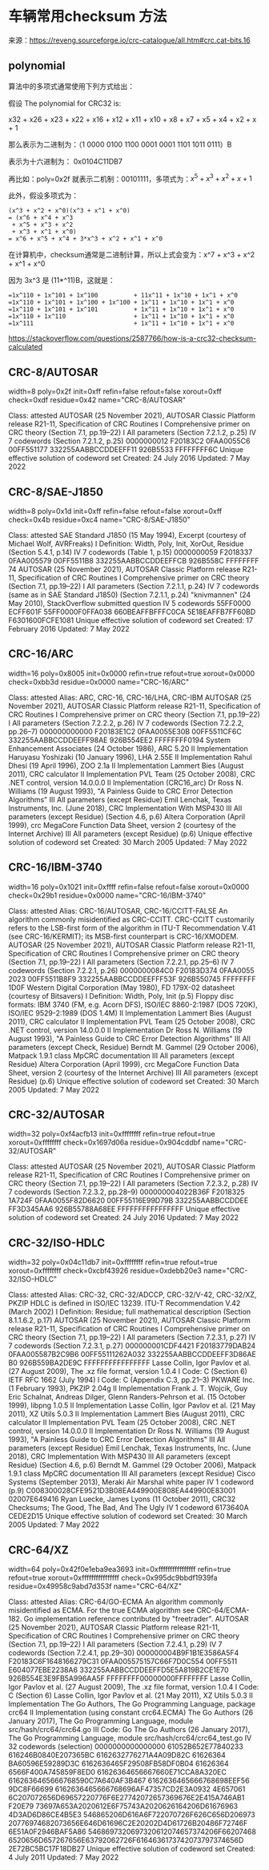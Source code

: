 # 车辆常用checksum 方法

来源：https://reveng.sourceforge.io/crc-catalogue/all.htm#crc.cat-bits.16
## polynomial

算法中的多项式通常使用下列方式给出：

假设 The polynomial for CRC32 is:

x32 + x26 + x23 + x22 + x16 + x12 + x11 + x10 + x8 + x7 + x5 + x4 + x2 + x + 1


那么表示为二进制为：（1 0000 0100 1100 0001 0001 1101 1011 0111）B

表示为十六进制为： 0x0104C11DB7


再比如：poly=0x2f 就表示二机制：00101111，多项式为：$x^5+x^3+x^2+x+1$

此外，假设多项式为：
```
(x^3 + x^2 + x^0)(x^3 + x^1 + x^0)
= (x^6 + x^4 + x^3
 + x^5 + x^3 + x^2
 + x^3 + x^1 + x^0)
= x^6 + x^5 + x^4 + 3*x^3 + x^2 + x^1 + x^0
```

在计算机中，checksum通常是二进制计算，所以上式会变为：x^7 + x^3 + x^2 + x^1 + x^0

因为 3x^3 是 (11*^11)B，这就是：
```
=1x^110 + 1x^101 + 1x^100          + 11x^11 + 1x^10 + 1x^1 + x^0
=1x^110 + 1x^101 + 1x^100 + 1x^100 + 1x^11 + 1x^10 + 1x^1 + x^0
=1x^110 + 1x^101 + 1x^101          + 1x^11 + 1x^10 + 1x^1 + x^0
=1x^110 + 1x^110                   + 1x^11 + 1x^10 + 1x^1 + x^0
=1x^111                            + 1x^11 + 1x^10 + 1x^1 + x^0
```
https://stackoverflow.com/questions/2587766/how-is-a-crc32-checksum-calculated

## CRC-8/AUTOSAR
width=8 poly=0x2f init=0xff refin=false refout=false xorout=0xff check=0xdf residue=0x42 name="CRC-8/AUTOSAR"

Class: attested
AUTOSAR (25 November 2021), AUTOSAR Classic Platform release R21-11, Specification of CRC Routines
I Comprehensive primer on CRC theory (Section 7.1, pp.19–22)
I All parameters (Section 7.2.1.2, p.25)
IV 7 codewords (Section 7.2.1.2, p.25)
00000000​12
F20183C2
0FAA0055​C6
00FF5511​77
332255AA​BBCCDDEE​FF11
926B5533
FFFFFFFF​6C
Unique effective solution of codeword set
Created: 24 July 2016
Updated: 7 May 2022

## CRC-8/SAE-J1850
width=8 poly=0x1d init=0xff refin=false refout=false xorout=0xff check=0x4b residue=0xc4 name="CRC-8/SAE-J1850"

Class: attested
SAE Standard J1850 (15 May 1994), Excerpt (courtesy of Michael Wolf, AVRFreaks)
I Definition: Width, Poly, Init, XorOut, Residue (Section 5.4.1, p.14)
IV 7 codewords (Table 1, p.15)
00000000​59
F2018337
0FAA0055​79
00FF5511​B8
332255AA​BBCCDDEE​FFCB
926B558C
FFFFFFFF​74
AUTOSAR (25 November 2021), AUTOSAR Classic Platform release R21-11, Specification of CRC Routines
I Comprehensive primer on CRC theory (Section 7.1, pp.19–22)
I All parameters (Section 7.2.1.1, p.24)
IV 7 codewords (same as in SAE Standard J1850) (Section 7.2.1.1, p.24)
"knivmannen" (24 May 2010), StackOverflow submitted question
IV 5 codewords
55FF0000​ECFF601F
55FF0000​F0FFA038
660BEAFF​BFFFC0CA
5E18EAFF​B7FF60BD
F6301600​FCFE1081
Unique effective solution of codeword set
Created: 17 February 2016
Updated: 7 May 2022

## CRC-16/ARC
width=16 poly=0x8005 init=0x0000 refin=true refout=true xorout=0x0000 check=0xbb3d residue=0x0000 name="CRC-16/ARC"

Class: attested
Alias: ARC, CRC-16, CRC-16/LHA, CRC-IBM
AUTOSAR (25 November 2021), AUTOSAR Classic Platform release R21-11, Specification of CRC Routines
I Comprehensive primer on CRC theory (Section 7.1, pp.19–22)
I All parameters (Section 7.2.2.2, p.26)
IV 7 codewords (Section 7.2.2.2, pp.26–7)
00000000​0000
F20183E1​C2
0FAA0055​E30B
00FF5511​CF6C
332255AA​BBCCDDEE​FF98AE
926B554E​E2
FFFFFFFF​0194
System Enhancement Associates (24 October 1986), ARC 5.20
II Implementation
Haruyasu Yoshizaki (10 January 1996), LHA 2.55E
II Implementation
Rahul Dhesi (19 April 1996), ZOO 2.1a
II Implementation
Lammert Bies (August 2011), CRC calculator
II Implementation
PVL Team (25 October 2008), CRC .NET control, version 14.0.0.0
II Implementation (CRC16_arc)
Dr Ross N. Williams (19 August 1993), "A Painless Guide to CRC Error Detection Algorithms"
III All parameters (except Residue)
Emil Lenchak, Texas Instruments, Inc. (June 2018), CRC Implementation With MSP430
III All parameters (except Residue) (Section 4.6, p.6)
Altera Corporation (April 1999), crc MegaCore Function Data Sheet, version 2 (courtesy of the Internet Archive)
III All parameters (except Residue) (p.6)
Unique effective solution of codeword set
Created: 30 March 2005
Updated: 7 May 2022

## CRC-16/IBM-3740
width=16 poly=0x1021 init=0xffff refin=false refout=false xorout=0x0000 check=0x29b1 residue=0x0000 name="CRC-16/IBM-3740"

Class: attested
Alias: CRC-16/AUTOSAR, CRC-16/CCITT-FALSE
An algorithm commonly misidentified as CRC-CCITT. CRC-CCITT customarily refers to the LSB-first form of the algorithm in ITU-T Recommendation V.41 (see CRC-16/KERMIT); its MSB-first counterpart is CRC-16/XMODEM.
AUTOSAR (25 November 2021), AUTOSAR Classic Platform release R21-11, Specification of CRC Routines
I Comprehensive primer on CRC theory (Section 7.1, pp.19–22)
I All parameters (Section 7.2.2.1, pp.25–6)
IV 7 codewords (Section 7.2.2.1, p.26)
00000000​84C0
F20183D3​74
0FAA0055​2023
00FF5511​B8F9
332255AA​BBCCDDEE​FFF53F
926B5507​45
FFFFFFFF​1D0F
Western Digital Corporation (May 1980), FD 179X-02 datasheet (courtesy of Bitsavers)
I Definition: Width, Poly, Init (p.5)
Floppy disc formats: IBM 3740 (FM, e.g. Acorn DFS), ISO/IEC 8860-2:1987 (DOS 720K), ISO/IEC 9529-2:1989 (DOS 1.4M)
II Implementation
Lammert Bies (August 2011), CRC calculator
II Implementation
PVL Team (25 October 2008), CRC .NET control, version 14.0.0.0
II Implementation
Dr Ross N. Williams (19 August 1993), "A Painless Guide to CRC Error Detection Algorithms"
III All parameters (except Check, Residue)
Berndt M. Gammel (29 October 2006), Matpack 1.9.1 class MpCRC documentation
III All parameters (except Residue)
Altera Corporation (April 1999), crc MegaCore Function Data Sheet, version 2 (courtesy of the Internet Archive)
III All parameters (except Residue) (p.6)
Unique effective solution of codeword set
Created: 30 March 2005
Updated: 7 May 2022

## CRC-32/AUTOSAR
width=32 poly=0xf4acfb13 init=0xffffffff refin=true refout=true xorout=0xffffffff check=0x1697d06a residue=0x904cddbf name="CRC-32/AUTOSAR"

Class: attested
AUTOSAR (25 November 2021), AUTOSAR Classic Platform release R21-11, Specification of CRC Routines
I Comprehensive primer on CRC theory (Section 7.1, pp.19–22)
I All parameters (Section 7.2.3.2, p.28)
IV 7 codewords (Section 7.2.3.2, pp.28–9)
00000000​4022B36F
F2018325​1A724F
0FAA0055​F82D6620
00FF5511​6E99D79B
332255AA​BBCCDDEE​FF3D345A​A6
926B5578​8A68EE
FFFFFFFF​FFFFFFFF
Unique effective solution of codeword set
Created: 24 July 2016
Updated: 7 May 2022

## CRC-32/ISO-HDLC
width=32 poly=0x04c11db7 init=0xffffffff refin=true refout=true xorout=0xffffffff check=0xcbf43926 residue=0xdebb20e3 name="CRC-32/ISO-HDLC"

Class: attested
Alias: CRC-32, CRC-32/ADCCP, CRC-32/V-42, CRC-32/XZ, PKZIP
HDLC is defined in ISO/IEC 13239.
ITU-T Recommendation V.42 (March 2002)
I Definition: Residue; full mathematical description (Section 8.1.1.6.2, p.17)
AUTOSAR (25 November 2021), AUTOSAR Classic Platform release R21-11, Specification of CRC Routines
I Comprehensive primer on CRC theory (Section 7.1, pp.19–22)
I All parameters (Section 7.2.3.1, p.27)
IV 7 codewords (Section 7.2.3.1, p.27)
00000000​1CDF4421
F2018377​9DAB24
0FAA0055​87B2C9B6
00FF5511​1262A032
332255AA​BBCCDDEE​FF3D86AE​B0
926B559B​A2DE9C
FFFFFFFF​FFFFFFFF
Lasse Collin, Igor Pavlov et al. (27 August 2009), The .xz file format, version 1.0.4
I Code: C (Section 6)
IETF RFC 1662 (July 1994)
I Code: C (Appendix C.3, pp.21–3)
PKWARE Inc. (1 February 1993), PKZIP 2.04g
II Implementation
Frank J. T. Wojcik, Guy Eric Schalnat, Andreas Dilger, Glenn Randers-Pehrson et al. (15 October 1999), libpng 1.0.5
II Implementation
Lasse Collin, Igor Pavlov et al. (21 May 2011), XZ Utils 5.0.3
II Implementation
Lammert Bies (August 2011), CRC calculator
II Implementation
PVL Team (25 October 2008), CRC .NET control, version 14.0.0.0
II Implementation
Dr Ross N. Williams (19 August 1993), "A Painless Guide to CRC Error Detection Algorithms"
III All parameters (except Residue)
Emil Lenchak, Texas Instruments, Inc. (June 2018), CRC Implementation With MSP430
III All parameters (except Residue) (Section 4.6, p.6)
Berndt M. Gammel (29 October 2006), Matpack 1.9.1 class MpCRC documentation
III All parameters (except Residue)
Cisco Systems (September 2013), Meraki Air Marshal white paper
IV 1 codeword (p.9)
C0083000​28CFE952​1D3B08EA​449900E8​08EA4499​00E83001​02007E64​9416
Ryan Luecke, James Lyons (11 October 2011), CRC32 Checksums; The Good, The Bad, And The Ugly
IV 1 codeword
6173640A​CEDE2D15
Unique effective solution of codeword set
Created: 30 March 2005
Updated: 7 May 2022

## CRC-64/XZ
width=64 poly=0x42f0e1eba9ea3693 init=0xffffffffffffffff refin=true refout=true xorout=0xffffffffffffffff check=0x995dc9bbdf1939fa residue=0x49958c9abd7d353f name="CRC-64/XZ"

Class: attested
Alias: CRC-64/GO-ECMA
An algorithm commonly misidentified as ECMA. For the true ECMA algorithm see CRC-64/ECMA-182.
Go implementation reference contributed by "freetrader".
AUTOSAR (25 November 2021), AUTOSAR Classic Platform release R21-11, Specification of CRC Routines
I Comprehensive primer on CRC theory (Section 7.1, pp.19–22)
I All parameters (Section 7.2.4.1, p.29)
IV 7 codewords (Section 7.2.4.1, pp.29–30)
00000000​4B9F1B1E​3586A5F4
F20183C6​F1648166​279C31
0FAA0055​75157C66​F7D0C554
00FF5511​E604077E​BE2238A6
332255AA​BBCCDDEE​FFD5E5A8​19B2CE1E​70
926B554E​3E9FB5A9​96AA5F
FFFFFFFF​00000000​FFFFFFFF
Lasse Collin, Igor Pavlov et al. (27 August 2009), The .xz file format, version 1.0.4
I Code: C (Section 6)
Lasse Collin, Igor Pavlov et al. (21 May 2011), XZ Utils 5.0.3
II Implementation
The Go Authors, The Go Programming Language, package crc64
II Implementation (using constant crc64.ECMA)
The Go Authors (26 January 2017), The Go Programming Language, module src/hash/crc64/crc64.go
III Code: Go
The Go Authors (26 January 2017), The Go Programming Language, module src/hash/crc64/crc64_test.go
IV 32 codewords (selection)
00000000​00000000
61052B65​2E778402​33
616246B0​840E2073​65BC
61626327​76271A4A​09D82C
61626364​BA60596E​59289D3C
61626364​65F29508​FB58DF0B​04
61626364​6566F400​A745859F​8ED0
61626364​65666766​0E71CCA8​A320EC
61626364​65666768​590C7A64​0AF3B467
61626364​65666768​698EEF56​9DC8F666​99
61626364​65666768​696AF473​57CD2E3A​0932
4E657061​6C207072​656D6965​7220776F​6E277420​72657369​676E2E41​5A746AB1​F20E79
73697A65​3A202061​2E6F7574​3A202062​6164206D​61676963​4D3AD6D8​6CE4B5E3
54686520​6D616A6F​72207072​6F626C65​6D206973​20776974​68207365​6E646D61​696C2E20​202D4D61​726B2048​6F72746F​6E51A0F2​946BAF5A​86
54686973​20697320​61207465​7374206F​66207468​6520656D​65726765​6E637920​62726F61​64636173​74207379​7374656D​2E72BC5B​C17F18DB​27
Unique effective solution of codeword set
Created: 4 July 2011
Updated: 7 May 2022